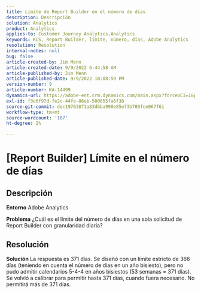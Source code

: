 ```yaml
---
title: Límite de Report Builder en el número de días
description: Descripción
solution: Analytics
product: Analytics
applies-to: Customer Journey Analytics,Analytics
keywords: KCS, Report Builder, límite, número, días, Adobe Analytics
resolution: Resolution
internal-notes: null
bug: false
article-created-by: Jim Menn
article-created-date: 9/9/2022 6:44:58 AM
article-published-by: Jim Menn
article-published-date: 9/9/2022 10:08:59 PM
version-number: 9
article-number: KA-14499
dynamics-url: https://adobe-ent.crm.dynamics.com/main.aspx?forceUCI=1&pagetype=entityrecord&etn=knowledgearticle&id=fcd64fe9-0a30-ed11-9db1-0022480866ad
exl-id: f3e6f97d-fe2c-44fe-86eb-500655fa6f38
source-git-commit: dec19763871a83dbba990e85e73b789fce067f61
workflow-type: tm+mt
source-wordcount: '107'
ht-degree: 2%

---
```


# [Report Builder] Límite en el número de días

## Descripción


<b>Entorno</b>
Adobe Analytics

<b>Problema</b>
¿Cuál es el límite del número de días en una sola solicitud de Report Builder con granularidad diaria?


## Resolución


<b>Solución</b>
La respuesta es 371 días.
Se diseñó con un límite estricto de 366 días (teniendo en cuenta el número de días en un año bisiesto), pero no pudo admitir calendarios 5-4-4 en años bisiestos (53 semanas = 371 días).
Se volvió a calibrar para permitir hasta 371 días, cuando fuera necesario.
No permitirá más de 371 días.
